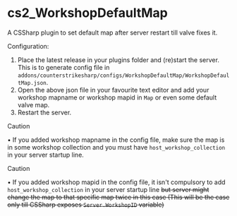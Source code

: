 # cs2_WorkshopDefaultMap
A CSSharp plugin to set default map after server restart till valve fixes it.

Configuration:
1) Place the latest release in your plugins folder and (re)start the server. This is to generate config file in `addons/counterstrikesharp/configs/WorkshopDefaultMap/WorkshopDefaultMap.json`.
2) Open the above json file in your favourite text editor and add your workshop mapname or workshop mapid in `Map` or even some default valve map.
3) Restart the server.

> [!Caution]
> • If you added workshop mapname in the config file, make sure the map is in some workshop collection and you must have `host_workshop_collection` in your server startup line.

> [!Caution]
> • If you added workshop mapid in the config file, it isn't compulsory to add `host_workshop_collection` in your server startup line ~~but server might change the map to that specific map twice in this case (This will be the case only till CSSharp exposes `Server.WorkshopID` variable)~~
